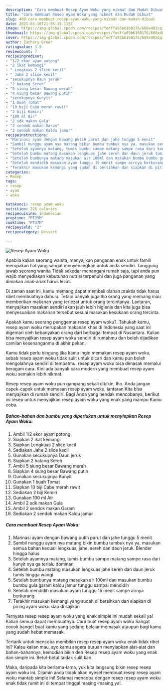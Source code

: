 ```yaml
---
description: "Cara membuat Resep Ayam Woku yang nikmat dan Mudah Dibuat"
title: "Cara membuat Resep Ayam Woku yang nikmat dan Mudah Dibuat"
slug: 408-cara-membuat-resep-ayam-woku-yang-nikmat-dan-mudah-dibuat
date: 2021-03-10T21:55:15.115Z
image: https://img-global.cpcdn.com/recipes/fedffa85b6168176/680x482cq70/resep-ayam-woku-foto-resep-utama.jpg
thumbnail: https://img-global.cpcdn.com/recipes/fedffa85b6168176/680x482cq70/resep-ayam-woku-foto-resep-utama.jpg
cover: https://img-global.cpcdn.com/recipes/fedffa85b6168176/680x482cq70/resep-ayam-woku-foto-resep-utama.jpg
author: Zachary Greer
ratingvalue: 3.9
reviewcount: 7
recipeingredient:
- "1/2 ekor ayam potong"
- "2 ikat kemangi"
- " Lengkuas 2 slice kecil"
- " Jahe 2 slice kecil"
- "secukupnya Daun jeruk"
- "2 batang Sereh"
- "5 siung besar Bawang merah"
- "4 siung besar Bawang putih"
- "secukupnya Kunyit"
- "1 buah Tomat"
- "10 biji Cabe merah rawit"
- "2 biji Kemiri"
- "100 ml Air"
- "2 sdk makan Gula"
- "2 sendok makan Garam"
- "2 sendok makan Kaldu jamur"
recipeinstructions:
- "Marinasi ayam dengan bawang putih parut dan jahe tunggu 5 menit"
- "Sambil nunggu ayam nya matang bikin bumbu tumbuk nya ya, masukan semua bahan kecuali lengkuas, jahe, sereh dan daun jeruk. Blender hingga halus"
- "Setelah ayamnya matang, tumis bumbu sampe matang sampe rasa dari kunyit nya ga terlalu dominan"
- "Setelah bumbu matang masukan lengkuas jahe sereh dan daun jeruk tumis hingga wangi"
- "Setelah bumbunya matang masukan air 100ml dan masukan bumbu bumbu gula garam kaldu jamur tunggu sampai mendidih"
- "Setelah mendidih masukan ayam tunggu 15 menit sampe airnya berkurang"
- "Terakhir masukan kemangi yang sudah di bersihkan dan siapkan di piring ayam woku siap di sajikan"
categories:
- Resep
tags:
- resep
- ayam
- woku

katakunci: resep ayam woku 
nutrition: 226 calories
recipecuisine: Indonesian
preptime: "PT35M"
cooktime: "PT37M"
recipeyield: "2"
recipecategory: Dessert

---
```



![Resep Ayam Woku](https://img-global.cpcdn.com/recipes/fedffa85b6168176/680x482cq70/resep-ayam-woku-foto-resep-utama.jpg)

Apabila kalian seorang wanita, menyajikan panganan enak untuk famili merupakan hal yang sangat menyenangkan untuk anda sendiri. Tanggung jawab seorang  wanita Tidak sekedar menangani rumah saja, tapi anda pun wajib menyediakan kebutuhan nutrisi terpenuhi dan juga panganan yang dimakan anak-anak harus lezat.

Di zaman  saat ini, kamu memang dapat membeli olahan praktis tidak harus ribet membuatnya dahulu. Tetapi banyak juga lho orang yang memang mau memberikan makanan yang terlezat untuk orang tercintanya. Lantaran, menyajikan masakan sendiri akan jauh lebih higienis dan kita juga bisa menyesuaikan makanan tersebut sesuai masakan kesukaan orang tercinta. 



Apakah kamu seorang penggemar resep ayam woku?. Tahukah kamu, resep ayam woku merupakan makanan khas di Indonesia yang saat ini digemari oleh kebanyakan orang dari berbagai tempat di Nusantara. Kalian bisa menyajikan resep ayam woku sendiri di rumahmu dan boleh dijadikan camilan kesenanganmu di akhir pekan.

Kamu tidak perlu bingung jika kamu ingin memakan resep ayam woku, sebab resep ayam woku tidak sulit untuk dicari dan kamu pun boleh mengolahnya sendiri di tempatmu. resep ayam woku bisa dimasak memalui beragam cara. Kini ada banyak cara modern yang membuat resep ayam woku semakin lebih nikmat.

Resep resep ayam woku pun gampang sekali dibikin, lho. Anda jangan capek-capek untuk memesan resep ayam woku, lantaran Kita bisa menyajikan di rumah sendiri. Bagi Anda yang hendak mencobanya, berikut ini resep untuk menyajikan resep ayam woku yang enak yang mampu Kamu coba.

<!--inarticleads1-->

##### Bahan-bahan dan bumbu yang diperlukan untuk menyiapkan Resep Ayam Woku:

1. Ambil 1/2 ekor ayam potong
1. Siapkan 2 ikat kemangi
1. Siapkan  Lengkuas 2 slice kecil
1. Sediakan  Jahe 2 slice kecil
1. Gunakan secukupnya Daun jeruk
1. Siapkan 2 batang Sereh
1. Ambil 5 siung besar Bawang merah
1. Siapkan 4 siung besar Bawang putih
1. Gunakan secukupnya Kunyit
1. Gunakan 1 buah Tomat
1. Siapkan 10 biji Cabe merah rawit
1. Sediakan 2 biji Kemiri
1. Gunakan 100 ml Air
1. Ambil 2 sdk makan Gula
1. Ambil 2 sendok makan Garam
1. Sediakan 2 sendok makan Kaldu jamur




<!--inarticleads2-->

##### Cara membuat Resep Ayam Woku:

1. Marinasi ayam dengan bawang putih parut dan jahe tunggu 5 menit
1. Sambil nunggu ayam nya matang bikin bumbu tumbuk nya ya, masukan semua bahan kecuali lengkuas, jahe, sereh dan daun jeruk. Blender hingga halus
1. Setelah ayamnya matang, tumis bumbu sampe matang sampe rasa dari kunyit nya ga terlalu dominan
1. Setelah bumbu matang masukan lengkuas jahe sereh dan daun jeruk tumis hingga wangi
1. Setelah bumbunya matang masukan air 100ml dan masukan bumbu bumbu gula garam kaldu jamur tunggu sampai mendidih
1. Setelah mendidih masukan ayam tunggu 15 menit sampe airnya berkurang
1. Terakhir masukan kemangi yang sudah di bersihkan dan siapkan di piring ayam woku siap di sajikan




Ternyata resep resep ayam woku yang enak simple ini mudah sekali ya! Kalian semua dapat membuatnya. Cara buat resep ayam woku Sangat cocok banget buat kamu yang sedang belajar memasak ataupun bagi kamu yang sudah hebat memasak.

Tertarik untuk mencoba membikin resep resep ayam woku enak tidak ribet ini? Kalau kalian mau, ayo kamu segera buruan menyiapkan alat-alat dan bahan-bahannya, kemudian bikin deh Resep resep ayam woku yang enak dan simple ini. Betul-betul taidak sulit kan. 

Maka, daripada kita berlama-lama, yuk kita langsung bikin resep resep ayam woku ini. Dijamin anda tiidak akan nyesel membuat resep resep ayam woku mantab simple ini! Selamat mencoba dengan resep resep ayam woku enak tidak rumit ini di tempat tinggal masing-masing,ya!.

